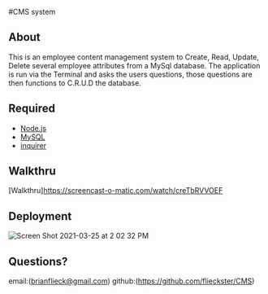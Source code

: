 #CMS system
## About

This is an employee content management system to Create, Read, Update, Delete several employee attributes from a MySql database. The application is run via the Terminal and asks the users questions, those questions are then functions to C.R.U.D the database. 

## Required

* [Node.js](https://nodejs.org/)
* [MySQL](https://www.mysql.com/)
* [inquirer](https://www.npmjs.com/package/inquirer)

## Walkthru
[Walkthru]https://screencast-o-matic.com/watch/creTbRVVOEF

## Deployment
![Screen Shot 2021-03-25 at 2 02 32 PM](https://user-images.githubusercontent.com/9003865/112521318-c2dd4000-8d72-11eb-8090-52516519c36d.png)


## Questions?
email:(brianflieck@gmail.com)
github:(https://github.com/flieckster/CMS) 